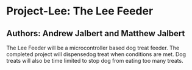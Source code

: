 # Project-Lee: The Lee Feeder
Authors: Andrew Jalbert and Matthew Jalbert
-------------------------------------------
The Lee Feeder will be a microcontroller based dog treat feeder. The completed project will dispensedog treat when conditions are met. Dog treats will also be time limited to stop dog from eating too many treats.
